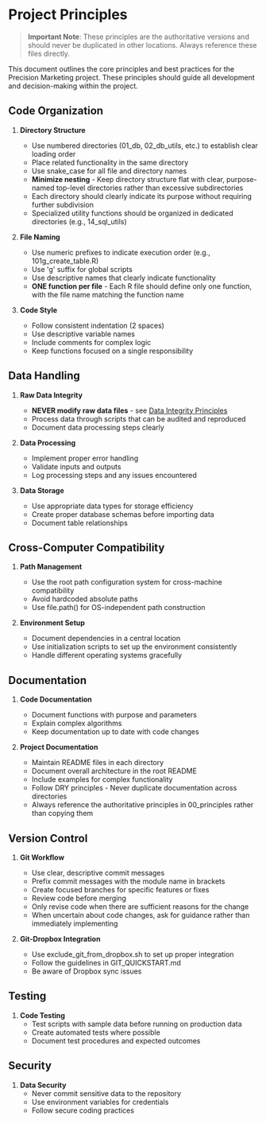 # Project Principles

> **Important Note**: These principles are the authoritative versions and should never be duplicated in other locations. Always reference these files directly.

This document outlines the core principles and best practices for the Precision Marketing project. These principles should guide all development and decision-making within the project.

## Code Organization

1. **Directory Structure**
   - Use numbered directories (01_db, 02_db_utils, etc.) to establish clear loading order
   - Place related functionality in the same directory
   - Use snake_case for all file and directory names
   - **Minimize nesting** - Keep directory structure flat with clear, purpose-named top-level directories rather than excessive subdirectories
   - Each directory should clearly indicate its purpose without requiring further subdivision
   - Specialized utility functions should be organized in dedicated directories (e.g., 14_sql_utils)

2. **File Naming**
   - Use numeric prefixes to indicate execution order (e.g., 101g_create_table.R)
   - Use 'g' suffix for global scripts
   - Use descriptive names that clearly indicate functionality
   - **ONE function per file** - Each R file should define only one function, with the file name matching the function name

3. **Code Style**
   - Follow consistent indentation (2 spaces)
   - Use descriptive variable names
   - Include comments for complex logic
   - Keep functions focused on a single responsibility

## Data Handling

1. **Raw Data Integrity**
   - **NEVER modify raw data files** - see [Data Integrity Principles](data_integrity_principles.md)
   - Process data through scripts that can be audited and reproduced
   - Document data processing steps clearly

2. **Data Processing**
   - Implement proper error handling
   - Validate inputs and outputs
   - Log processing steps and any issues encountered

3. **Data Storage**
   - Use appropriate data types for storage efficiency
   - Create proper database schemas before importing data
   - Document table relationships

## Cross-Computer Compatibility

1. **Path Management**
   - Use the root path configuration system for cross-machine compatibility
   - Avoid hardcoded absolute paths
   - Use file.path() for OS-independent path construction

2. **Environment Setup**
   - Document dependencies in a central location
   - Use initialization scripts to set up the environment consistently
   - Handle different operating systems gracefully

## Documentation

1. **Code Documentation**
   - Document functions with purpose and parameters
   - Explain complex algorithms
   - Keep documentation up to date with code changes

2. **Project Documentation**
   - Maintain README files in each directory
   - Document overall architecture in the root README
   - Include examples for complex functionality
   - Follow DRY principles - Never duplicate documentation across directories
   - Always reference the authoritative principles in 00_principles rather than copying them

## Version Control

1. **Git Workflow**
   - Use clear, descriptive commit messages
   - Prefix commit messages with the module name in brackets
   - Create focused branches for specific features or fixes
   - Review code before merging
   - Only revise code when there are sufficient reasons for the change
   - When uncertain about code changes, ask for guidance rather than immediately implementing

2. **Git-Dropbox Integration**
   - Use exclude_git_from_dropbox.sh to set up proper integration
   - Follow the guidelines in GIT_QUICKSTART.md
   - Be aware of Dropbox sync issues

## Testing

1. **Code Testing**
   - Test scripts with sample data before running on production data
   - Create automated tests where possible
   - Document test procedures and expected outcomes

## Security

1. **Data Security**
   - Never commit sensitive data to the repository
   - Use environment variables for credentials
   - Follow secure coding practices